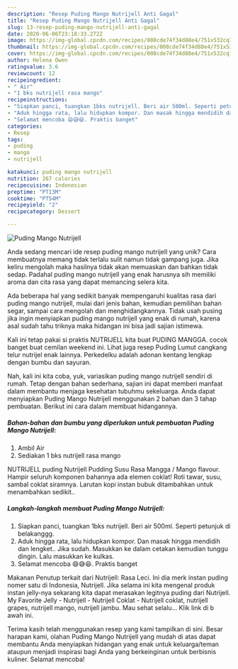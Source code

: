 ```yaml
---
description: "Resep Puding Mango Nutrijell Anti Gagal"
title: "Resep Puding Mango Nutrijell Anti Gagal"
slug: 13-resep-puding-mango-nutrijell-anti-gagal
date: 2020-06-06T23:18:33.272Z
image: https://img-global.cpcdn.com/recipes/008cde74f34d88e4/751x532cq70/puding-mango-nutrijell-foto-resep-utama.jpg
thumbnail: https://img-global.cpcdn.com/recipes/008cde74f34d88e4/751x532cq70/puding-mango-nutrijell-foto-resep-utama.jpg
cover: https://img-global.cpcdn.com/recipes/008cde74f34d88e4/751x532cq70/puding-mango-nutrijell-foto-resep-utama.jpg
author: Helena Owen
ratingvalue: 3.6
reviewcount: 12
recipeingredient:
- " Air"
- "1 bks nutrijell rasa mango"
recipeinstructions:
- "Siapkan panci, tuangkan 1bks nutrijell. Beri air 500ml. Seperti petunjuk di belakanggg."
- "Aduk hingga rata, lalu hidupkan kompor. Dan masak hingga mendidih dan lengket.. Jika sudah. Masukkan ke dalam cetakan kemudian tunggu dingin. Lalu masukkan ke kulkas."
- "Selamat mencoba 😄😅😆. Praktis banget"
categories:
- Resep
tags:
- puding
- mango
- nutrijell

katakunci: puding mango nutrijell 
nutrition: 267 calories
recipecuisine: Indonesian
preptime: "PT13M"
cooktime: "PT54M"
recipeyield: "2"
recipecategory: Dessert

---
```



![Puding Mango Nutrijell](https://img-global.cpcdn.com/recipes/008cde74f34d88e4/751x532cq70/puding-mango-nutrijell-foto-resep-utama.jpg)

Anda sedang mencari ide resep puding mango nutrijell yang unik? Cara membuatnya memang tidak terlalu sulit namun tidak gampang juga. Jika keliru mengolah maka hasilnya tidak akan memuaskan dan bahkan tidak sedap. Padahal puding mango nutrijell yang enak harusnya sih memiliki aroma dan cita rasa yang dapat memancing selera kita.

Ada beberapa hal yang sedikit banyak mempengaruhi kualitas rasa dari puding mango nutrijell, mulai dari jenis bahan, kemudian pemilihan bahan segar, sampai cara mengolah dan menghidangkannya. Tidak usah pusing jika ingin menyiapkan puding mango nutrijell yang enak di rumah, karena asal sudah tahu triknya maka hidangan ini bisa jadi sajian istimewa.

Kali ini tetap pakai si praktis NUTRIJELL kita buat PUDING MANGGA. cocok banget buat cemilan weekend ini. Lihat juga resep Puding Lumut cangkang telur nutrijel enak lainnya. Perkedelku adalah adonan kentang lengkap dengan bumbu dan sayuran.


Nah, kali ini kita coba, yuk, variasikan puding mango nutrijell sendiri di rumah. Tetap dengan bahan sederhana, sajian ini dapat memberi manfaat dalam membantu menjaga kesehatan tubuhmu sekeluarga. Anda dapat menyiapkan Puding Mango Nutrijell menggunakan 2 bahan dan 3 tahap pembuatan. Berikut ini cara dalam membuat hidangannya.

<!--inarticleads1-->

##### Bahan-bahan dan bumbu yang diperlukan untuk pembuatan Puding Mango Nutrijell:

1. Ambil  Air
1. Sediakan 1 bks nutrijell rasa mango


NUTRIJELL puding Nutrijell Pudding Susu Rasa Mangga / Mango flavour. Hampir seluruh komponen bahannya ada elemen coklat! Roti tawar, susu, sambal coklat siramnya. Larutan kopi instan bubuk ditambahkan untuk menambahkan sedikit.. 

<!--inarticleads2-->

##### Langkah-langkah membuat Puding Mango Nutrijell:

1. Siapkan panci, tuangkan 1bks nutrijell. Beri air 500ml. Seperti petunjuk di belakanggg.
1. Aduk hingga rata, lalu hidupkan kompor. Dan masak hingga mendidih dan lengket.. Jika sudah. Masukkan ke dalam cetakan kemudian tunggu dingin. Lalu masukkan ke kulkas.
1. Selamat mencoba 😄😅😆. Praktis banget


Makanan Penutup terkait dari Nutrijell: Rasa Leci. Ini dia merk instan puding nomer satu di Indonesia, Nutrijell. Jika selama ini kita mengenal produk instan jelly-nya sekarang kita dapat merasakan legitnya puding dari Nutrijell. My Favorite Jelly - Nutrijell - Nutrijell Coklat - Nutrijell coklat, nutrijell grapes, nutrijell mango, nutrijell jambu. Mau sehat selalu… Klik link di b awah ini. 

Terima kasih telah menggunakan resep yang kami tampilkan di sini. Besar harapan kami, olahan Puding Mango Nutrijell yang mudah di atas dapat membantu Anda menyiapkan hidangan yang enak untuk keluarga/teman ataupun menjadi inspirasi bagi Anda yang berkeinginan untuk berbisnis kuliner. Selamat mencoba!
